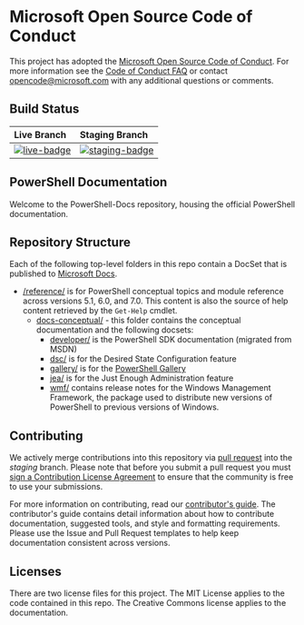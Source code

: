 # Microsoft Open Source Code of Conduct

This project has adopted the
[Microsoft Open Source Code of Conduct](https://opensource.microsoft.com/codeofconduct/). For more
information see the [Code of Conduct FAQ](https://opensource.microsoft.com/codeofconduct/faq/) or
contact [opencode@microsoft.com](mailto:opencode@microsoft.com) with any additional questions or
comments.

[live-badge]: https://powershell.visualstudio.com/PowerShell-Docs/_apis/build/status/PowerShell-Docs-CI?branchName=live
[staging-badge]: https://powershell.visualstudio.com/PowerShell-Docs/_apis/build/status/PowerShell-Docs-CI?branchName=staging

## Build Status

| Live Branch | Staging Branch |
|:------------|:---------------|
| [![live-badge][]][live-badge] | [![staging-badge][]][staging-badge]

## PowerShell Documentation

Welcome to the PowerShell-Docs repository, housing the official PowerShell documentation.

## Repository Structure

Each of the following top-level folders in this repo contain a DocSet that is published to
[Microsoft Docs](https://docs.microsoft.com/powershell).

- [/reference/](https://docs.microsoft.com/powershell/scripting/) is for PowerShell conceptual
  topics and module reference across versions 5.1, 6.0, and 7.0. This content is also the source of
  help content retrieved by the `Get-Help` cmdlet.
  - [docs-conceptual/](https://docs.microsoft.com/powershell) - this folder contains the conceptual
    documentation and the following docsets:
    - [developer/](https://docs.microsoft.com/powershell/scripting/developer/) is the PowerShell SDK
      documentation (migrated from MSDN)
    - [dsc/](https://docs.microsoft.com/powershell/scripting/dsc/) is for the Desired State
      Configuration feature
    - [gallery/](https://docs.microsoft.com/powershell/scripting/gallery) is for the
      [PowerShell Gallery](https://www.powershellgallery.com/)
    - [jea/](https://docs.microsoft.com/powershell/scripting/jea/) is for the Just Enough
      Administration feature
    - [wmf/](https://docs.microsoft.com/powershell/scripting/wmf/overview) contains release notes
      for the Windows Management Framework, the package used to distribute new versions of
      PowerShell to previous versions of Windows.

## Contributing

We actively merge contributions into this repository via
[pull request](https://help.github.com/articles/using-pull-requests/) into the *staging* branch.
Please note that before you submit a pull request you must
[sign a Contribution License Agreement](https://cla.microsoft.com/) to ensure that the community is
free to use your submissions.

For more information on contributing, read our [contributor's guide](https://docs.microsoft.com/contribute/powershell/powershell-contribute). The
contributor's guide contains detail information about how to contribute documentation, suggested
tools, and style and formatting requirements. Please use the Issue and Pull Request templates to
help keep documentation consistent across versions.

## Licenses

There are two license files for this project. The MIT License applies to the code contained in this
repo. The Creative Commons license applies to the documentation.
